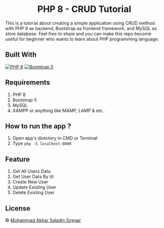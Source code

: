 <h1 align="center">PHP 8 - CRUD Tutorial</h1>

This is a tutorial about creating a simple application using CRUD method with PHP 8 as backend, Bootstrap as frontend framework, and MySQL as store database. Feel free to share and you can make this repo become useful for beginner who wants to learn about PHP programming language.

## Built With

[![PHP 8](https://img.shields.io/badge/PHP-8.x-blue.svg?style=rounded-square)](https://www.php.net/releases/8.0/en.php)
[![Bootstrap 5](https://img.shields.io/badge/Bootstrap-5.x-purple.svg?style=rounded-square)](https://getbootstrap.com/docs/5.0/getting-started/introduction/)


## Requirements

1. PHP 8
2. Bootstrap 5
3. MySQL
4. XAMPP or anything like MAMP, LAMP & etc..

## How to run the app ?

1. Open app's directory in CMD or Terminal
2. Type `php -S localhost:8000`

## Feature

1. Get All Users Data
2. Get User Data By Id
3. Create New User
4. Update Existing User
5. Delete Existing User


## License

© [Muhammad Akbar Saladin Siregar](https://github.com/akbarsaladin36/)
